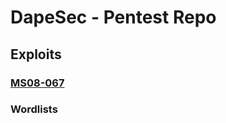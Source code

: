 # DapeSec - Pentest Repo

## Exploits

### [MS08-067](https://github.com/DapeSec/Pentest/tree/main/Exploits/ms08_067)

### Wordlists
